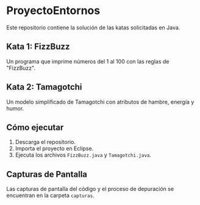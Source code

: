 # ProyectoEntornos
Este repositorio contiene la solución de las katas solicitadas en Java.

## Kata 1: FizzBuzz
Un programa que imprime números del 1 al 100 con las reglas de "FizzBuzz".

## Kata 2: Tamagotchi
Un modelo simplificado de Tamagotchi con atributos de hambre, energía y humor.

## Cómo ejecutar
1. Descarga el repositorio.
2. Importa el proyecto en Eclipse.
3. Ejecuta los archivos `FizzBuzz.java` y `Tamagotchi.java`.

## Capturas de Pantalla
Las capturas de pantalla del código y el proceso de depuración se encuentran en la carpeta `capturas`.
